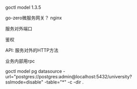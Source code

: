 goctl model  1.3.5



go-zero微服务网关？ nginx



服务对外端口



鉴权



API: 服务对外的HTTP方法



业务内部用rpc



goctl model pg datasource -url="postgres://postgres:admin@localhost:5432/university?sslmode=disable" -table="*" -c -dir .